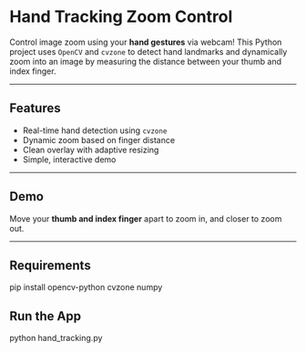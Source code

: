 #  Hand Tracking Zoom Control

Control image zoom using your **hand gestures** via webcam! This Python project uses `OpenCV` and `cvzone` to detect hand landmarks and dynamically zoom into an image by measuring the distance between your thumb and index finger.

---

##  Features

- Real-time hand detection using `cvzone`
- Dynamic zoom based on finger distance
- Clean overlay with adaptive resizing
- Simple, interactive demo

---

##  Demo

 Move your **thumb and index finger** apart to zoom in, and closer to zoom out.


---

##  Requirements

pip install opencv-python cvzone numpy

## Run the App

python hand_tracking.py


